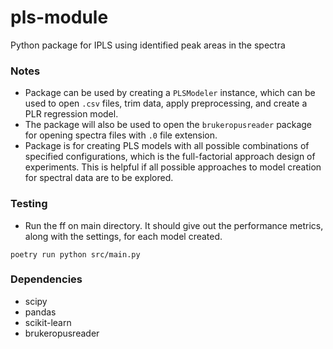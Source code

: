 # pls-module
Python package for IPLS using identified peak areas in the spectra

### Notes
  * Package can be used by creating a `PLSModeler` instance, which can be used to open `.csv` files, trim data, apply preprocessing, and create a PLR regression model.
  * The package will also be used to open the `brukeropusreader` package for opening spectra files with `.0` file extension.
  * Package is for creating PLS models with all possible combinations of specified configurations, which is the full-factorial approach design of experiments. This is helpful if all possible approaches to model creation for spectral data are to be explored.

### Testing
  * Run the ff on main directory. It should give out the performance metrics, along with the settings, for each model created.
```
poetry run python src/main.py
```

### Dependencies
 * scipy
 * pandas
 * scikit-learn
 * brukeropusreader

 